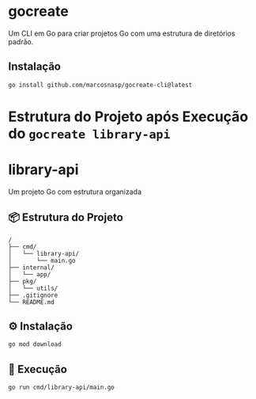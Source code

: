 # gocreate

Um CLI em Go para criar projetos Go com uma estrutura de diretórios padrão.

## Instalação

```bash
go install github.com/marcosnasp/gocreate-cli@latest
```

# Estrutura do Projeto após Execução do `gocreate library-api`

# library-api

Um projeto Go com estrutura organizada

## 📦 Estrutura do Projeto

```
/
├── cmd/
│   └── library-api/
│       └── main.go
├── internal/
│   └── app/
├── pkg/
│   └── utils/
├── .gitignore
└── README.md
```

## ⚙️ Instalação
```bash
go mod download
```

## 🚀 Execução
```bash
go run cmd/library-api/main.go
```